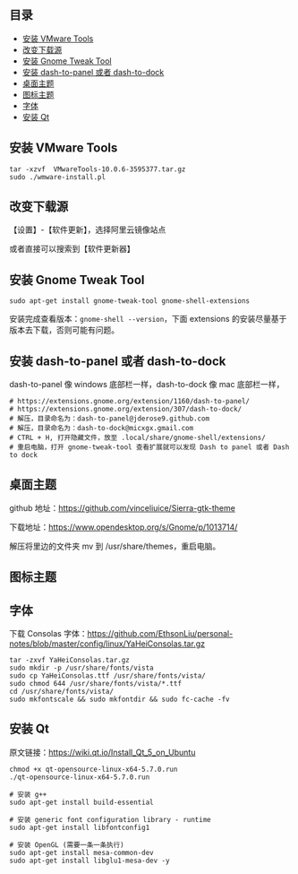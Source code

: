 ## 目录

- [安装 VMware Tools](#安装-VMware-Tools)
- [改变下载源](#改变下载源)
- [安装 Gnome Tweak Tool](#安装-Gnome-Tweak-Tool)
- [安装 dash-to-panel 或者 dash-to-dock](#安装-dash-to-panel-或者-dash-to-dock)
- [桌面主题](#桌面主题)
- [图标主题](#图标主题)
- [字体](#字体)
- [安装 Qt](#安装-Qt)

## 安装 VMware Tools

```
tar -xzvf  VMwareTools-10.0.6-3595377.tar.gz
sudo ./wmware-install.pl
```

## 改变下载源

【设置】-【软件更新】，选择阿里云镜像站点

或者直接可以搜索到【软件更新器】


## 安装 Gnome Tweak Tool

```
sudo apt-get install gnome-tweak-tool gnome-shell-extensions
```

安装完成查看版本：`gnome-shell --version`，下面 extensions 的安装尽量基于版本去下载，否则可能有问题。

## 安装 dash-to-panel 或者 dash-to-dock

dash-to-panel 像 windows 底部栏一样，dash-to-dock 像 mac 底部栏一样，

```
# https://extensions.gnome.org/extension/1160/dash-to-panel/
# https://extensions.gnome.org/extension/307/dash-to-dock/
# 解压，目录命名为：dash-to-panel@jderose9.github.com
# 解压，目录命名为：dash-to-dock@micxgx.gmail.com
# CTRL + H, 打开隐藏文件，放至 .local/share/gnome-shell/extensions/
# 重启电脑，打开 gnome-tweak-tool 查看扩展就可以发现 Dash to panel 或者 Dash to dock
```

## 桌面主题

github 地址：https://github.com/vinceliuice/Sierra-gtk-theme

下载地址：https://www.opendesktop.org/s/Gnome/p/1013714/

解压将里边的文件夹 mv 到 /usr/share/themes，重启电脑。

## 图标主题



## 字体

下载 Consolas 字体：https://github.com/EthsonLiu/personal-notes/blob/master/config/linux/YaHeiConsolas.tar.gz

```
tar -zxvf YaHeiConsolas.tar.gz
sudo mkdir -p /usr/share/fonts/vista
sudo cp YaHeiConsolas.ttf /usr/share/fonts/vista/
sudo chmod 644 /usr/share/fonts/vista/*.ttf
cd /usr/share/fonts/vista/
sudo mkfontscale && sudo mkfontdir && sudo fc-cache -fv
```

## 安装 Qt

原文链接：https://wiki.qt.io/Install_Qt_5_on_Ubuntu

```
chmod +x qt-opensource-linux-x64-5.7.0.run
./qt-opensource-linux-x64-5.7.0.run

# 安装 g++ 
sudo apt-get install build-essential

# 安装 generic font configuration library - runtime
sudo apt-get install libfontconfig1

# 安装 OpenGL (需要一条一条执行)
sudo apt-get install mesa-common-dev
sudo apt-get install libglu1-mesa-dev -y
```

